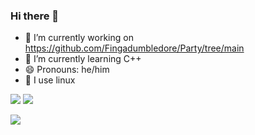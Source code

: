 ### Hi there 👋



- 🔭 I’m currently working on https://github.com/Fingadumbledore/Party/tree/main
- 🌱 I’m currently learning C++
- 😄 Pronouns: he/him
- :penguin: I use linux

![](https://github-readme-stats.vercel.app/api/top-langs/?username=fingadumbledore&layout=compact&theme=dark)
![](https://github-readme-stats.vercel.app/api?username=fingadumbledore&show_icons=true&theme=dark)

[![](https://streak-stats.demolab.com/?user=fingadumbledore&theme=dark)](https://git.io/streak-stats)

